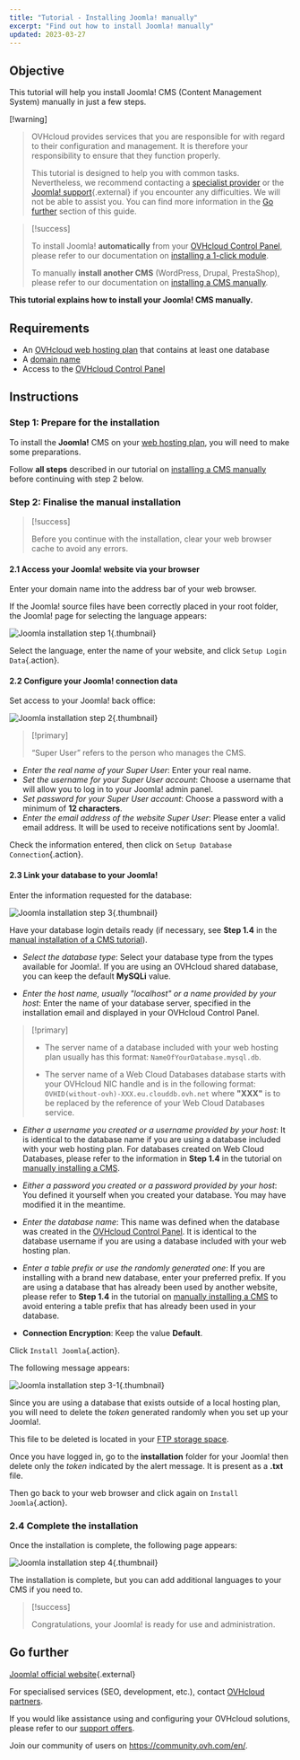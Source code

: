 ```yaml
---
title: "Tutorial - Installing Joomla! manually"
excerpt: "Find out how to install Joomla! manually"
updated: 2023-03-27
---
```


## Objective

This tutorial will help you install Joomla! CMS (Content Management System) manually in just a few steps.

[!warning]
>
> OVHcloud provides services that you are responsible for with regard to their configuration and management. It is therefore your responsibility to ensure that they function properly.
>
> This tutorial is designed to help you with common tasks. Nevertheless, we recommend contacting a [specialist provider](https://partner.ovhcloud.com/en-ca/directory/) or the [Joomla! support](https://www.joomla.org/){.external} if you encounter any difficulties. We will not be able to assist you. You can find more information in the [Go further](#go-further) section of this guide.
>

> [!success]
>
> To install Joomla! **automatically** from your [OVHcloud Control Panel](/links/manager), please refer to our documentation on [installing a 1-click module](/pages/web_cloud/web_hosting/cms_install_1_click_modules).
>
> To manually **install another CMS** (WordPress, Drupal, PrestaShop), please refer to our documentation on [installing a CMS manually](/pages/web_cloud/web_hosting/cms_manual_installation).
>

**This tutorial explains how to install your Joomla! CMS manually.**

## Requirements

- An [OVHcloud web hosting plan](https://www.ovhcloud.com/en-ca/web-hosting/) that contains at least one database
- A [domain name](https://www.ovhcloud.com/en-ca/domains/)
- Access to the [OVHcloud Control Panel](/links/manager)

## Instructions

### Step 1: Prepare for the installation <a name="step1"></a>

To install the **Joomla!** CMS on your [web hosting plan](https://www.ovhcloud.com/en-ca/web-hosting/), you will need to make some preparations.

Follow **all steps** described in our tutorial on [installing a CMS manually](/pages/web_cloud/web_hosting/cms_manual_installation) before continuing with step 2 below.

### Step 2: Finalise the manual installation <a name="step2"></a>

> [!success]
>
> Before you continue with the installation, clear your web browser cache to avoid any errors.
>

#### 2.1 Access your Joomla! website via your browser

Enter your domain name into the address bar of your web browser.

If the Joomla! source files have been correctly placed in your root folder, the Joomla! page for selecting the language appears:

![Joomla installation step 1](https://raw.githubusercontent.com/ovh/docs/develop/templates/external-elements/cms/joomla/install-select-language-1.png){.thumbnail}

Select the language, enter the name of your website, and click `Setup Login Data`{.action}.

#### 2.2 Configure your Joomla! connection data

Set access to your Joomla! back office:

![Joomla installation step 2](https://raw.githubusercontent.com/ovh/docs/develop/templates/external-elements/cms/joomla/install-define-admin-2.png){.thumbnail}

> [!primary]
>
> “Super User” refers to the person who manages the CMS.

- *Enter the real name of your Super User*: Enter your real name.
- *Set the username for your Super User account*: Choose a username that will allow you to log in to your Joomla! admin panel.
- *Set password for your Super User account*: Choose a password with a minimum of **12 characters**.
- *Enter the email address of the website Super User*: Please enter a valid email address. It will be used to receive notifications sent by Joomla!.

Check the information entered, then click on `Setup Database Connection`{.action}.

#### 2.3 Link your database to your Joomla!

Enter the information requested for the database:

![Joomla installation step 3](https://raw.githubusercontent.com/ovh/docs/develop/templates/external-elements/cms/joomla/install-db-connect-3.png){.thumbnail}

Have your database login details ready (if necessary, see **Step 1.4** in the [manual installation of a CMS tutorial](/pages/web_cloud/web_hosting/cms_manual_installation)).

- *Select the database type*: Select your database type from the types available for Joomla!. If you are using an OVHcloud shared database, you can keep the default **MySQLi** value.

- *Enter the host name, usually "localhost" or a name provided by your host*: Enter the name of your database server, specified in the installation email and displayed in your OVHcloud Control Panel.

> [!primary]
> 
> - The server name of a database included with your web hosting plan usually has this format: `NameOfYourDatabase.mysql.db`. 
>
> - The server name of a Web Cloud Databases database starts with your OVHcloud NIC handle and is in the following format: `OVHID(without-ovh)-XXX.eu.clouddb.ovh.net` where **"XXX"** is to be replaced by the reference of your Web Cloud Databases service.
>

- *Either a username you created or a username provided by your host*: It is identical to the database name if you are using a database included with your web hosting plan. For databases created on Web Cloud Databases, please refer to the information in **Step 1.4** in the tutorial on [manually installing a CMS](/pages/web_cloud/web_hosting/cms_manual_installation).

- *Either a password you created or a password provided by your host*: You defined it yourself when you created your database. You may have modified it in the meantime.

- *Enter the database name*: This name was defined when the database was created in the [OVHcloud Control Panel](/links/manager). It is identical to the database username if you are using a database included with your web hosting plan.

- *Enter a table prefix or use the randomly generated one*: If you are installing with a brand new database, enter your preferred prefix. If you are using a database that has already been used by another website, please refer to **Step 1.4** in the tutorial on [manually installing a CMS](/pages/web_cloud/web_hosting/cms_manual_installation) to avoid entering a table prefix that has already been used in your database.

- **Connection Encryption**: Keep the value **Default**.

Click `Install Joomla`{.action}.

The following message appears:

![Joomla installation step 3-1](https://raw.githubusercontent.com/ovh/docs/develop/templates/external-elements/cms/joomla/install-db-connect-3-1.png){.thumbnail}

Since you are using a database that exists outside of a local hosting plan, you will need to delete the *token* generated randomly when you set up your Joomla!.

This file to be deleted is located in your [FTP storage space](/pages/web_cloud/web_hosting/ftp_connection).

Once you have logged in, go to the **installation** folder for your Joomla! then delete only the *token* indicated by the alert message. It is present as a **.txt** file.

Then go back to your web browser and click again on `Install Joomla`{.action}.

### 2.4 Complete the installation

Once the installation is complete, the following page appears:

![Joomla installation step 4](https://raw.githubusercontent.com/ovh/docs/develop/templates/external-elements/cms/joomla/install-ending-4.png){.thumbnail}

The installation is complete, but you can add additional languages to your CMS if you need to.

>[!success]
>
> Congratulations, your Joomla! is ready for use and administration.
>

## Go further <a name="go-further"></a>

[Joomla! official website](https://joomla.org){.external}

For specialised services (SEO, development, etc.), contact [OVHcloud partners](https://partner.ovhcloud.com/en-ca/directory/).

If you would like assistance using and configuring your OVHcloud solutions, please refer to our [support offers](/links/support).

Join our community of users on <https://community.ovh.com/en/>.
